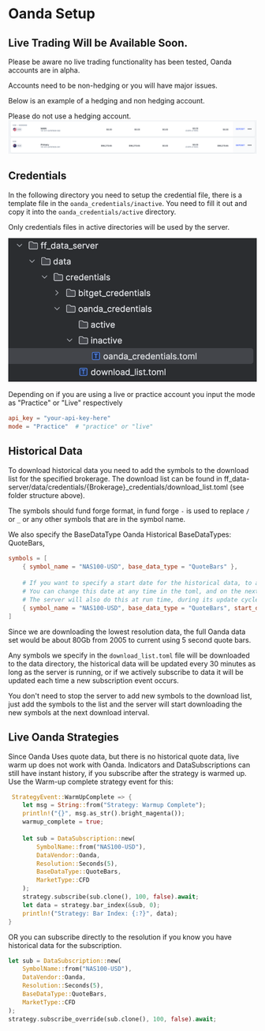 # Oanda Setup
## Live Trading Will be Available Soon.

Please be aware no live trading functionality has been tested, Oanda accounts are in alpha.

Accounts need to be non-hedging or you will have major issues.

Below is an example of a hedging and non hedging account.

Please do not use a hedging account.
![hedging.png](misc/hedging.png)

## Credentials
In the following directory you need to setup the credential file, there is a template file in the `oanda_credentials/inactive`.
You need to fill it out and copy it into the `oanda_credentials/active` directory.

Only credentials files in active directories will be used by the server.

![file_structure.png](misc/file_structure.png)

Depending on if you are using a live or practice account you input the mode as "Practice" or "Live" respectively
```toml
api_key = "your-api-key-here"
mode = "Practice"  # "practice" or "live"
```

## Historical Data 
To download historical data you need to add the symbols to the download list for the specified brokerage.
The download list can be found in ff_data-server/data/credentials/{Brokerage}_credentials/download_list.toml (see folder structure above).

The symbols should fund forge format, in fund forge `-` is used to replace `/` or `_` or any other symbols that are in the symbol name.

We also specify the BaseDataType
Oanda Historical BaseDataTypes:
QuoteBars,

```toml
symbols = [
    { symbol_name = "NAS100-USD", base_data_type = "QuoteBars" },

    # If you want to specify a start date for the historical data, to avoid getting all the data, the server will only update from this date forwards.
    # You can change this date at any time in the toml, and on the next server launch the server will start downloading from the new date, up to the start of any existing data.
    # The server will also do this at run time, during its update cycle if you don't want to stop the server.
    { symbol_name = "NAS100-USD", base_data_type = "QuoteBars", start_date = "2024-06-01"}
]
```

Since we are downloading the lowest resolution data, the full Oanda data set would be about 80Gb from 2005 to current using 5 second quote bars.

Any symbols we specify in the `download_list.toml` file will be downloaded to the data directory, the historical data will be updated every 30 minutes as long as the server is running, 
or if we actively subscribe to data it will be updated each time a new subscription event occurs.

You don't need to stop the server to add new symbols to the download list, just add the symbols to the list and the server will start downloading the new symbols at the next download interval.

## Live Oanda Strategies
Since Oanda Uses quote data, but there is no historical quote data, live warm up does not work with Oanda.
Indicators and DataSubscriptions can still have instant history, if you subscribe after the strategy is warmed up.
Use the Warm-up complete strategy event for this: 
```rust
 StrategyEvent::WarmUpComplete => {
    let msg = String::from("Strategy: Warmup Complete");
    println!("{}", msg.as_str().bright_magenta());
    warmup_complete = true;

    let sub = DataSubscription::new(
        SymbolName::from("NAS100-USD"),
        DataVendor::Oanda,
        Resolution::Seconds(5),
        BaseDataType::QuoteBars,
        MarketType::CFD
    );
    strategy.subscribe(sub.clone(), 100, false).await;
    let data = strategy.bar_index(&sub, 0);
    println!("Strategy: Bar Index: {:?}", data);
}
```

OR you can subscribe directly to the resolution if you know you have historical data for the subscription.
```rust
let sub = DataSubscription::new(
    SymbolName::from("NAS100-USD"),
    DataVendor::Oanda,
    Resolution::Seconds(5),
    BaseDataType::QuoteBars,
    MarketType::CFD
);
strategy.subscribe_override(sub.clone(), 100, false).await;
```

